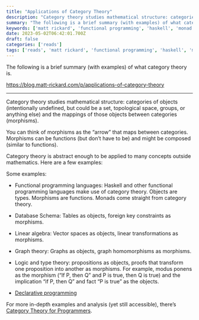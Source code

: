 ```yaml
---
title: "Applications of Category Theory"
description: "Category theory studies mathematical structure: categories of objects (intentionally undefined, but could be a set, topological space, groups, or anything else) and the mappings of those objects between categories (morphisms). You can think of morphisms as the “arrow” that maps between categories. Morphisms can be functions (but don’t have to be) and might be composed (similar to functions)."
summary: "The following is a brief summary (with examples) of what category theory is."
keywords: ['matt rickard', 'functional programming', 'haskell', 'monad']
date: 2023-05-02T06:42:01.700Z
draft: false
categories: ['reads']
tags: ['reads', 'matt rickard', 'functional programming', 'haskell', 'monad']
---
```


The following is a brief summary (with examples) of what category theory is.

https://blog.matt-rickard.com/p/applications-of-category-theory

---

Category theory studies mathematical structure: categories of objects (intentionally undefined, but could be a set, topological space, groups, or anything else) and the mappings of those objects between categories (morphisms). 

You can think of morphisms as the “arrow” that maps between categories. Morphisms can be functions (but don’t have to be) and might be composed (similar to functions). 

Category theory is abstract enough to be applied to many concepts outside mathematics. Here are a few examples:

Some examples:

*   Functional programming languages: Haskell and other functional programming languages make use of category theory. Objects are types. Morphisms are functions. Monads come straight from category theory.
    
*   Database Schema: Tables as objects, foreign key constraints as morphisms. 
    
*   Linear algebra: Vector spaces as objects, linear transformations as morphisms. 
    
*   Graph theory: Graphs as objects, graph homomorphisms as morphisms.
    
*   Logic and type theory: propositions as objects, proofs that transform one proposition into another as morphisms. For example, modus ponens as the morphism (“If P, then Q” and P is true, then Q is true) and the implication “if P, then Q” and fact “P is true” as the objects. 
    
*   [Declarative programming](https://bartoszmilewski.com/2015/04/15/category-theory-and-declarative-programming/)
    

For more in-depth examples and analysis (yet still accessible), there’s [Category Theory for Programmers](https://bartoszmilewski.com/2014/10/28/category-theory-for-programmers-the-preface/).